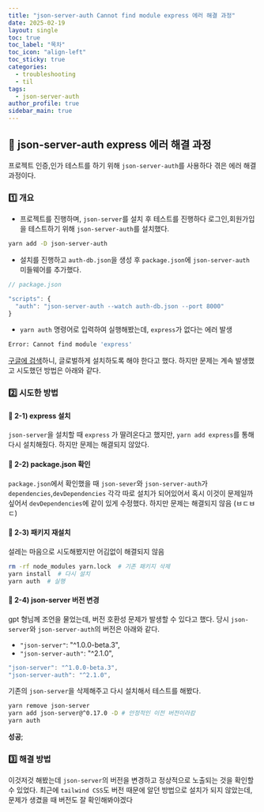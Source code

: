 ```yaml
---
title: "json-server-auth Cannot find module express 에러 해결 과정"
date: 2025-02-19
layout: single
toc: true
toc_label: "목차"
toc_icon: "align-left"
toc_sticky: true
categories:
  - troubleshooting
  - til
tags:
  - json-server-auth
author_profile: true
sidebar_main: true
---
```


## :ledger: json-server-auth express 에러 해결 과정

프로젝트 인증,인가 테스트를 하기 위해 `json-server-auth`를 사용하다 겪은 에러 해결 과정이다.

### :one: 개요

- 프로젝트를 진행하며, `json-server`를 설치 후 테스트를 진행하다 로그인,회원가입을 테스트하기 위해 `json-server-auth`를 설치했다.

```bash
yarn add -D json-server-auth
```

- 설치를 진행하고 `auth-db.json`을 생성 후 `package.json`에 `json-server-auth` 미들웨어를 추가했다.

```javascript
// package.json

"scripts": {
  "auth": "json-server-auth --watch auth-db.json --port 8000"
}
```

- `yarn auth` 명령어로 입력하여 실행해봤는데, `express`가 없다는 에러 발생

```bash
Error: Cannot find module 'express'
```

[구글에 검색](https://github.com/jeremyben/json-server-auth/issues/46)하니, 글로벌하게 설치하도록 해야 한다고 했다. 하지만 문제는 계속 발생했고 시도했던 방법은 아래와 같다.

### :two: 시도한 방법

#### :pushpin: 2-1) express 설치

`json-server`을 설치할 때 `express` 가 딸려온다고 했지만, `yarn add express`를 통해 다시 설치해줬다. 하지만 문제는 해결되지 않았다.

#### :pushpin: 2-2) package.json 확인

`package.json`에서 확인했을 때 `json-sever`와 `json-server-auth`가 `dependencies`,`devDependencies` 각각 따로 설치가 되어있어서 혹시 이것이 문제일까 싶어서 `devDependencies`에 같이 있게 수정했다. 하지만 문제는 해결되지 않음 (ㅂㄷㅂㄷ)

#### :pushpin: 2-3) 패키지 재설치

설레는 마음으로 시도해봤지만 어김없이 해결되지 않음

```bash
rm -rf node_modules yarn.lock  # 기존 패키지 삭제
yarn install  # 다시 설치
yarn auth  # 실행
```

#### :pushpin: 2-4) json-server 버전 변경

gpt 형님께 조언을 물었는데, 버전 호환성 문제가 발생할 수 있다고 했다. 당시 `json-server`와 `json-server-auth`의 버전은 아래와 같다.

- `"json-server"`: "^1.0.0-beta.3",
- `"json-server-auth"`: "^2.1.0",

```javascript
"json-server": "^1.0.0-beta.3",
"json-server-auth": "^2.1.0",
```

기존의 `json-server`을 삭제해주고 다시 설치해서 테스트를 해봤다.

```bash
yarn remove json-server
yarn add json-server@^0.17.0 -D # 안정적인 이전 버전이라캄
yarn auth
```

**성공**;

### :three: 해결 방법

이것저것 해봤는데 `json-server`의 버전을 변경하고 정상적으로 노출되는 것을 확인할 수 있었다. 최근에 `tailwind CSS`도 버전 때문에 알던 방법으로 설치가 되지 않았는데, 문제가 생겼을 때 버전도 잘 확인해봐야겠다
